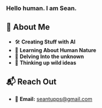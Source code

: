 ### Hello human. I am Sean.


## 🤖 About Me
- 🛠️ **Creating Stuff with AI**
- 🧠 **Learning About Human Nature**
- 🌌 **Delving Into the unknown**
- 🤔 **Thinking up wild ideas**

## 📬 Reach Out
- 📧 **Email:** seantupps@gmail.com
